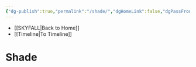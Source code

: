 ```yaml
---
{"dg-publish":true,"permalink":"/shade/","dgHomeLink":false,"dgPassFrontmatter":false}
---
```


- [[SKYFALL|Back to Home]]
- [[Timeline|To Timeline]]

# Shade
